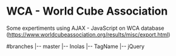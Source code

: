 # WCA - World Cube Association 
Some expertiments using AJAX - JavaScript on WCA database (https://www.worldcubeassociation.org/results/misc/export.html)

#branches
|-- master
|-- Inolas
|-- TagName
|-- jQuery
